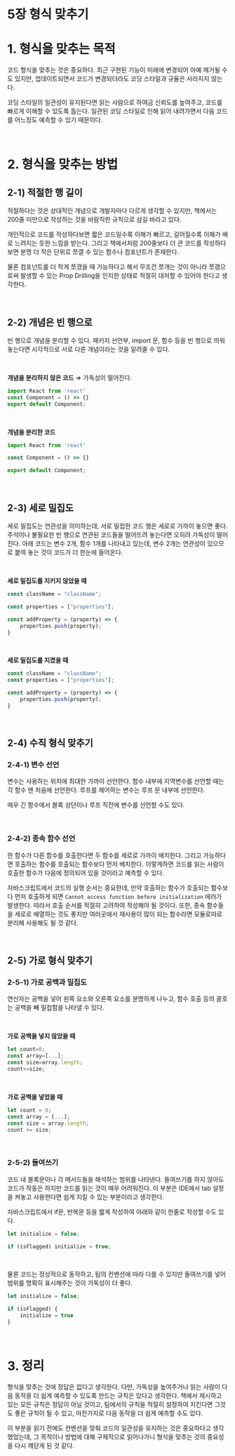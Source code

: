# 5장 형식 맞추기

# 1. 형식을 맞추는 목적

코드 형식을 맞추는 것은 중요하다. 최근 구현된 기능이 미래에 변경되어 아예 제거될 수도 있지만, 업데이트되면서 코드가 변경되더라도 코딩 스타일과 규율은 사라지지 않는다.

코딩 스타일의 일관성이 유지된다면 읽는 사람으로 하여금 신뢰도를 높여주고, 코드를 빠르게 이해할 수 있도록 돕는다. 일관된 코딩 스타일로 인해 읽어 내려가면서 다음 코드를 어느정도 예측할 수 있기 때문이다.

<br />

# 2. 형식을 맞추는 방법

## 2-1) 적절한 행 길이

적절하다는 것은 상대적인 개념으로 개발자마다 다르게 생각할 수 있지만, 책에서는 200줄 미만으로 작성하는 것을 바람직한 규칙으로 삼길 바라고 있다.

개인적으로 코드를 작성하다보면 짧은 코드일수록 이해가 빠르고, 길어질수록 이해가 배로 느려지는 듯한 느낌을 받는다. 그리고 책에서처럼 200줄보다 더 큰 코드를 작성하다보면 분명 더 작은 단위로 쪼갤 수 있는 함수나 컴포넌트가 존재한다.

물론 컴포넌트를 더 작게 쪼갰을 때 가능하다고 해서 무조건 쪼개는 것이 아니라 쪼갬으로써 발생할 수 있는 Prop Drilling을 인지한 상태로 적절히 대처할 수 있어야 한다고 생각한다.

<br />

## 2-2) 개념은 빈 행으로

빈 행으로 개념을 분리할 수 있다. 패키지 선언부, import 문, 함수 등을 빈 행으로 띄워놓는다면 시각적으로 서로 다른 개념이라는 것을 알려줄 수 있다.

<br />

**개념을 분리하지 않은 코드** ⇒ 가독성이 떨어진다.

```jsx
import React from 'react'
const Component = () => {}
export default Component;
```

<br />

**개념을 분리한 코드**

```jsx
import React from 'react'

const Component = () => {}

export default Component;
```

<br />

## 2-3) 세로 밀집도

세로 밀집도는 연관성을 의미하는데, 서로 밀접한 코드 행은 세로로 가까이 놓으면 좋다. 주석이나 불필요한 빈 행으로 연관된 코드들을 떨어뜨려 놓는다면 오히려 가독성이 떨어진다. 아래 코드는 변수 2개, 함수 1개를 나타내고 있는데, 변수 2개는 연관성이 있으므로 붙여 놓는 것이 코드가 더 한눈에 들어온다.

<br />

**세로 밀집도를 지키지 않았을 때**

```jsx
const className = "className";

const properties = ["properties"];

const addProperty = (property) => {
	properties.push(property);
}
```

<br />

**세로 밀집도를 지켰을 때**

```jsx
const className = "className";
const properties = ["properties"];

const addProperty = (property) => {
	properties.push(property);
}
```

<br />

## 2-4) 수직 형식 맞추기

### 2-4-1) 변수 선언

변수는 사용하는 위치에 최대한 가까이 선언한다. 함수 내부에 지역변수를 선언할 때는 각 함수 맨 처음에 선언한다. 루프를 제어하는 변수는 루프 문 내부에 선언한다.

매우 긴 함수에서 블록 상단이나 루프 직전에 변수를 선언할 수도 있다.

<br />

### 2-4-2) 종속 함수 선언

한 함수가 다른 함수를 호출한다면 두 함수를 세로로 가까이 배치한다. 그리고 가능하다면 호출하는 함수를 호출되는 함수보다 먼저 배치한다. 이렇게하면 코드를 읽는 사람이 호출한 함수가 다음에 정의되어 있을 것이라고 예측할 수 있다.

자바스크립트에서 코드의 실행 순서는 중요한데, 만약 호출하는 함수가 호출되는 함수보다 먼저 호출하게 되면 `Cannot access function before initialization` 에러가 발생한다. 따라서 호출 순서를 적절히 고려하여 작성해야 될 것이다.
또한, 종속 함수들을 세로로 배열하는 것도 좋지만 여러곳에서 재사용이 많이 되는 함수라면 모듈로따로 분리해 사용해도 될 것 같다.

<br />

## 2-5) 가로 형식 맞추기

### 2-5-1) 가로 공백과 밀집도

연산자는 공백을 넣어 왼쪽 요소와 오른쪽 요소를 분명하게 나누고, 함수 호출 등의 괄호는 공백을 빼 밀접함을 나타낼 수 있다.

<br />

**가로 공백을 넣지 않았을 때**

```jsx
let count=0;
const array=[...];
const size=array.length;
count+=size;
```

<br />

**가로 공백을 넣었을 때**

```jsx
let count = 0;
const array = [...];
const size = array.length;
count += size;
```

<br />

### 2-5-2) 들여쓰기

코드 내 블록문이나 각 메서드들을 해석하는 범위를 나타낸다. 들여쓰기를 하지 않아도 코드가 작동은 하지만 코드를 읽는 것이 매우 어려워진다. 이 부분은 IDE에서 tab 설정을 켜놓고 사용한다면 쉽게 지킬 수 있는 부분이라고 생각한다.

자바스크립트에서 if문, 반복문 등을 짧게 작성하여 아래와 같이 한줄로 작성할 수도 있다.

```jsx
let initialize = false;

if (isFlagged) initialize = true;
```

<br />

물론 코드는 정상적으로 동작하고, 팀의 컨벤션에 따라 다를 수 있지만 들여쓰기를 넣어 범위를 명확히 표시해주는 것이 가독성이 더 좋다.

```jsx
let initialize = false;

if (isFlagged) {
	initialize = true
}
```

<br />

# 3. 정리

형식을 맞추는 것에 정답은 없다고 생각한다. 다만, 가독성을 높여주거나 읽는 사람이 다음 동작을 더 쉽게 예측할 수 있도록 만드는 규칙은 있다고 생각한다. 책에서 제시하고 있는 모든 규칙은 정답이 아닐 것이고, 팀에서의 규칙을 적절히 설정하여 지킨다면 그것도 좋은 규칙이 될 수 있고, 마찬가지로 다음 동작을 더 쉽게 예측할 수도 있다.

이 부분을 읽기 전에도 컨벤션을 맞춰 코드의 일관성을 유지하는 것은 중요하다고 생각했었는데, 그 목적이나 방법에 대해 구체적으로 읽어나가니 형식을 맞추는 것의 중요성을 다시 깨닫게 된 것 같다.